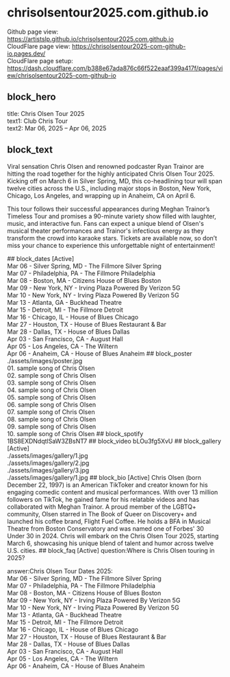 # chrisolsentour2025.com.github.io
Github page view: https://artistslp.github.io/chrisolsentour2025.com.github.io<br>CloudFlare page view: https://chrisolsentour2025-com-github-io.pages.dev/<br>CloudFlare page setup: https://dash.cloudflare.com/b388e67ada876c66f522eaaf399a417f/pages/view/chrisolsentour2025-com-github-io
## block_hero
title: Chris Olsen Tour 2025<br>text1: Club Chris Tour<br>text2: Mar 06, 2025 – Apr 06, 2025
## block_text
<p>Viral sensation Chris Olsen and renowned podcaster Ryan Trainor are hitting the road together for the highly anticipated Chris Olsen Tour 2025. Kicking off on March 6 in Silver Spring, MD, this co-headlining tour will span twelve cities across the U.S., including major stops in Boston, New York, Chicago, Los Angeles, and wrapping up in Anaheim, CA on April 6.</p><p>This tour follows their successful appearances during Meghan Trainor’s Timeless Tour and promises a 90-minute variety show filled with laughter, music, and interactive fun. Fans can expect a unique blend of Olsen's musical theater performances and Trainor's infectious energy as they transform the crowd into karaoke stars. Tickets are available now, so don’t miss your chance to experience this unforgettable night of entertainment!</p>
## block_dates [Active]
<br>Mar 06 - Silver Spring, MD - The Fillmore Silver Spring<br>Mar 07 - Philadelphia, PA - The Fillmore Philadelphia<br>Mar 08 - Boston, MA - Citizens House of Blues Boston<br>Mar 09 - New York, NY - Irving Plaza Powered By Verizon 5G<br>Mar 10 - New York, NY - Irving Plaza Powered By Verizon 5G<br>Mar 13 - Atlanta, GA - Buckhead Theatre<br>Mar 15 - Detroit, MI - The Fillmore Detroit<br>Mar 16 - Chicago, IL - House of Blues Chicago<br>Mar 27 - Houston, TX - House of Blues Restaurant & Bar<br>Mar 28 - Dallas, TX - House of Blues Dallas<br>Apr 03 - San Francisco, CA - August Hall<br>Apr 05 - Los Angeles, CA - The Wiltern<br>Apr 06 - Anaheim, CA - House of Blues Anaheim
## block_poster
./assets/images/poster.jpg<br>01. sample song of Chris Olsen<br>02. sample song of Chris Olsen<br>03. sample song of Chris Olsen<br>04. sample song of Chris Olsen<br>05. sample song of Chris Olsen<br>06. sample song of Chris Olsen<br>07. sample song of Chris Olsen<br>08. sample song of Chris Olsen<br>09. sample song of Chris Olsen<br>10. sample song of Chris Olsen
## block_spotify
1BS8EXDNdqtlSaW3ZBsNT7
## block_video
bLOu3fg5XvU
## block_gallery [Active]<br>./assets/images/gallery/1.jpg<br>./assets/images/gallery/2.jpg<br>./assets/images/gallery/3.jpg<br>./assets/images/gallery/1.jpg
## block_bio [Active]
Chris Olsen (born December 22, 1997) is an American TikToker and creator known for his engaging comedic content and musical performances. With over 13 million followers on TikTok, he gained fame for his relatable videos and has collaborated with Meghan Trainor. A proud member of the LGBTQ+ community, Olsen starred in The Book of Queer on Discovery+ and launched his coffee brand, Flight Fuel Coffee. He holds a BFA in Musical Theatre from Boston Conservatory and was named one of Forbes' 30 Under 30 in 2024. Chris will embark on the Chris Olsen Tour 2025, starting March 6, showcasing his unique blend of talent and humor across twelve U.S. cities.
## block_faq [Active]
question:Where is Chris Olsen touring in 2025?

answer:Chris Olsen Tour Dates 2025:<br>Mar 06 - Silver Spring, MD - The Fillmore Silver Spring<br>Mar 07 - Philadelphia, PA - The Fillmore Philadelphia<br>Mar 08 - Boston, MA - Citizens House of Blues Boston<br>Mar 09 - New York, NY - Irving Plaza Powered By Verizon 5G<br>Mar 10 - New York, NY - Irving Plaza Powered By Verizon 5G<br>Mar 13 - Atlanta, GA - Buckhead Theatre<br>Mar 15 - Detroit, MI - The Fillmore Detroit<br>Mar 16 - Chicago, IL - House of Blues Chicago<br>Mar 27 - Houston, TX - House of Blues Restaurant & Bar<br>Mar 28 - Dallas, TX - House of Blues Dallas<br>Apr 03 - San Francisco, CA - August Hall<br>Apr 05 - Los Angeles, CA - The Wiltern<br>Apr 06 - Anaheim, CA - House of Blues Anaheim<br>


